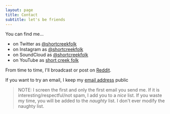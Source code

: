 ```yaml
---
layout: page
title: Contact
subtitle: let's be friends
---
```


You can find me...

+ on Twitter as [@shortcreekfolk](https://twitter.com/shortcreekfolk)
+ on Instagram as [@shortcreekfolk](https://www.instagram.com/shortcreekfolk)
+ on SoundCloud as [@shortcreekfolk](https://soundcloud.com/shortcreekfolk)
+ on YouTube as [short creek folk](https://youtube.com/channel/UC9SF1h-1NzmbbXmLWbIDn0w)

From time to time, I'll broadcast or post on [Reddit](https://www.reddit.com/user/sbguitarguy).

If you want to try an email, I keep my [email address](mailto:shortcreekfolk@gmail.com) public

> NOTE:
> I screen the first and only the first email you send me. If it is interesting/respectful/not spam, I add you to a _nice_ list. If you waste my time, you will be added to the _naughty_ list. I don't ever modify the naughty list.
